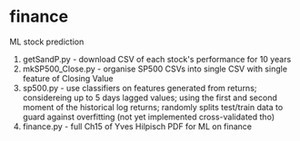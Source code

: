 # finance
ML stock prediction

1. getSandP.py - download CSV of each stock's performance for 10 years
2. mkSP500_Close.py - organise SP500 CSVs into single CSV with single feature of Closing Value
3. sp500.py - use classifiers on features generated from returns; considereing up to 5 days lagged values; using the first and second moment of the historical log returns; randomly splits test/train data to guard against overfitting (not yet implemented cross-validated tho)
4. finance.py - full Ch15 of Yves Hilpisch PDF for ML on finance

